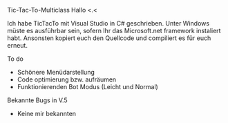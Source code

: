 Tic-Tac-To-Multiclass
Hallo <.<

Ich habe TicTacTo mit Visual Studio in C# geschrieben. Unter Windows müste es ausführbar sein, sofern Ihr das Microsoft.net framework instaliert habt. Ansonsten kopiert euch den Quellcode und compiliert es für euch erneut.

To do

   - Schönere Menüdarstellung
   - Code optimierung bzw. aufräumen
   - Funktionierenden Bot Modus (Leicht und Normal)

Bekannte Bugs in V.5

  - Keine mir bekannten
